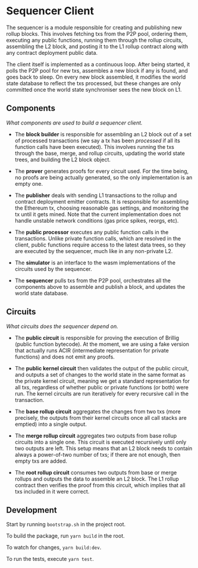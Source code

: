 # Sequencer Client

The sequencer is a module responsible for creating and publishing new rollup blocks. This involves fetching txs from the P2P pool, ordering them, executing any public functions, running them through the rollup circuits, assembling the L2 block, and posting it to the L1 rollup contract along with any contract deployment public data.

The client itself is implemented as a continuous loop. After being started, it polls the P2P pool for new txs, assembles a new block if any is found, and goes back to sleep. On every new block assembled, it modifies the world state database to reflect the txs processed, but these changes are only committed once the world state synchroniser sees the new block on L1.

## Components

_What components are used to build a sequencer client._

- The **block builder** is responsible for assembling an L2 block out of a set of processed transactions (we say a tx has been _processed_ if all its function calls have been executed). This involves running the txs through the base, merge, and rollup circuits, updating the world state trees, and building the L2 block object.

- The **prover** generates proofs for every circuit used. For the time being, no proofs are being actually generated, so the only implementation is an empty one.

- The **publisher** deals with sending L1 transactions to the rollup and contract deployment emitter contracts. It is responsible for assembling the Ethereum tx, choosing reasonable gas settings, and monitoring the tx until it gets mined. Note that the current implementation does not handle unstable network conditions (gas price spikes, reorgs, etc).

- The **public processor** executes any public function calls in the transactions. Unlike private function calls, which are resolved in the client, public functions require access to the latest data trees, so they are executed by the sequencer, much like in any non-private L2.

- The **simulator** is an interface to the wasm implementations of the circuits used by the sequencer.

- The **sequencer** pulls txs from the P2P pool, orchestrates all the components above to assemble and publish a block, and updates the world state database.

## Circuits

_What circuits does the sequencer depend on._

- The **public circuit** is responsible for proving the execution of Brillig (public function bytecode). At the moment, we are using a fake version that actually runs ACIR (intermediate representation for private functions) and does not emit any proofs.

- The **public kernel circuit** then validates the output of the public circuit, and outputs a set of changes to the world state in the same format as the private kernel circuit, meaning we get a standard representation for all txs, regardless of whether public or private functions (or both) were run. The kernel circuits are run iteratively for every recursive call in the transaction.

- The **base rollup circuit** aggregates the changes from two txs (more precisely, the outputs from their kernel circuits once all call stacks are emptied) into a single output.

- The **merge rollup circuit** aggregates two outputs from base rollup circuits into a single one. This circuit is executed recursively until only two outputs are left. This setup means that an L2 block needs to contain always a power-of-two number of txs; if there are not enough, then empty txs are added.

- The **root rollup circuit** consumes two outputs from base or merge rollups and outputs the data to assemble an L2 block. The L1 rollup contract then verifies the proof from this circuit, which implies that all txs included in it were correct.

## Development

Start by running `bootstrap.sh` in the project root.

To build the package, run `yarn build` in the root.

To watch for changes, `yarn build:dev`.

To run the tests, execute `yarn test`.
